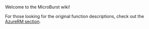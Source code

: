 Welcome to the MicroBurst wiki!


For those looking for the original function descriptions, check out the [AzureRM section](https://github.com/NetSPI/MicroBurst/wiki/AzureRM-%5BDeprecated%5D-Functions).